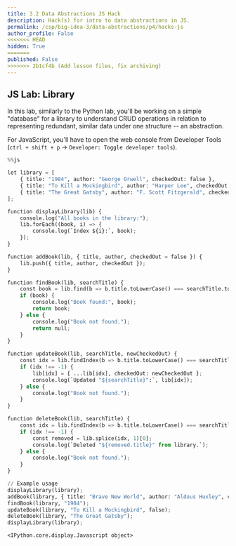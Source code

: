 ```yaml
---
title: 3.2 Data Abstractions JS Hack
description: Hack(s) for intro to data abstractions in JS.
permalink: /csp/big-idea-3/data-abstractions/p4/hacks-js
author_profile: False
<<<<<<< HEAD
hidden: True
=======
published: False
>>>>>>> 2b1cf4b (Add lesson files, fix archiving)
---
```


## JS Lab: Library

In this lab, similarly to the Python lab, you'll be working on a simple "database" for a library to understand CRUD operations in relation to representing redundant, similar data under one structure -- an abstraction.

For JavaScript, you'll have to open the web console from Developer Tools (`ctrl + shift + p` -> `Developer: Toggle developer tools`).


```python
%%js

let library = [
    { title: "1984", author: "George Orwell", checkedOut: false },
    { title: "To Kill a Mockingbird", author: "Harper Lee", checkedOut: true },
    { title: "The Great Gatsby", author: "F. Scott Fitzgerald", checkedOut: false }
];

function displayLibrary(lib) {
    console.log("All books in the library:");
    lib.forEach((book, i) => {
        console.log(`Index ${i}:`, book);
    });
}

function addBook(lib, { title, author, checkedOut = false }) {
    lib.push({ title, author, checkedOut });
}

function findBook(lib, searchTitle) {
    const book = lib.find(b => b.title.toLowerCase() === searchTitle.toLowerCase());
    if (book) {
        console.log("Book found:", book);
        return book;
    } else {
        console.log("Book not found.");
        return null;
    }
}

function updateBook(lib, searchTitle, newCheckedOut) {
    const idx = lib.findIndex(b => b.title.toLowerCase() === searchTitle.toLowerCase());
    if (idx !== -1) {
        lib[idx] = { ...lib[idx], checkedOut: newCheckedOut };
        console.log(`Updated "${searchTitle}":`, lib[idx]);
    } else {
        console.log("Book not found.");
    }
}

function deleteBook(lib, searchTitle) {
    const idx = lib.findIndex(b => b.title.toLowerCase() === searchTitle.toLowerCase());
    if (idx !== -1) {
        const removed = lib.splice(idx, 1)[0];
        console.log(`Deleted "${removed.title}" from library.`);
    } else {
        console.log("Book not found.");
    }
}

// Example usage
displayLibrary(library);
addBook(library, { title: "Brave New World", author: "Aldous Huxley", checkedOut: false });
findBook(library, "1984");
updateBook(library, "To Kill a Mockingbird", false);
deleteBook(library, "The Great Gatsby");
displayLibrary(library);
```


    <IPython.core.display.Javascript object>

